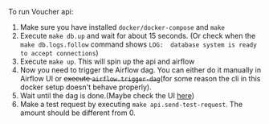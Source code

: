 To run Voucher api:

1. Make sure you have installed `docker/docker-compose` and `make`
2. Execute `make db.up` and wait for about 15 seconds.
    (Or check when the `make db.logs.follow` command shows `LOG:  database system is ready to accept connections`)
3. Execute `make up`. This will spin up the api and airflow
4. Now you need to trigger the Airflow dag. 
    You can either do it manually in Airflow UI or ~~execute `airflow.trigger-dag`~~(for some reason the cli in this docker setup doesn't behave properly).
5. Wait until the dag is done.(Maybe check the UI [here](http://localhost:8080/admin/airflow/graph?dag_id=voucher_calculation))
6. Make a test request by executing `make api.send-test-request`. The amount should be different from 0.